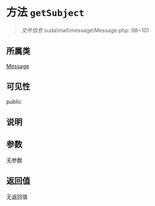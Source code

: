 # 方法 `getSubject`

> *文件信息* suda\mail\message\Message.php: 98~101

## 所属类 

[Message](../Message.md)

## 可见性

 public 

## 说明



## 参数


无参数


## 返回值

无返回值
